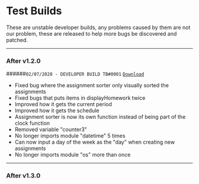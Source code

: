 # Test Builds
These are unstable developer builds, any problems caused by them are not our problem, these are released to help more bugs be discovered and patched.

----


### After v1.2.0
######`02/07/2020 - DEVELOPER BUILD TB#0001` [`Download`](https://www.dropbox.com/s/bw7iuuvwt38d052/School%20Notes%20Pro%20TB%2300001.exe?dl=1)
- Fixed bug where the assignment sorter only visually sorted the assignments
- Fixed bugs that puts items in displayHomework twice
- Improved how it gets the current period
- Improved how it gets the schedule
- Assignment sorter is now its own function instead of being part of the clock function
- Removed variable "counter3"
- No longer imports module "datetime" 5 times
- Can now input a day of the week as the "day" when creating new assignments
- No longer imports module "os" more than once

----

### After v1.3.0